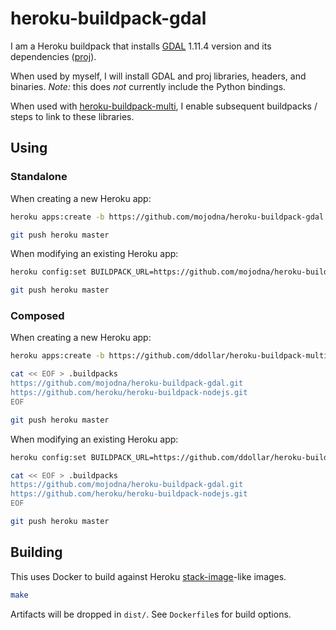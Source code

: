 # heroku-buildpack-gdal

I am a Heroku buildpack that installs [GDAL](http://www.gdal.org/) 1.11.4 version and its
dependencies ([proj](https://trac.osgeo.org/proj/)).

When used by myself, I will install GDAL and proj libraries, headers, and
binaries. *Note:* this does *not* currently include the Python bindings.

When used with
[heroku-buildpack-multi](https://github.com/ddollar/heroku-buildpack-multi),
I enable subsequent buildpacks / steps to link to these libraries.

## Using

### Standalone

When creating a new Heroku app:

```bash
heroku apps:create -b https://github.com/mojodna/heroku-buildpack-gdal.git

git push heroku master
```

When modifying an existing Heroku app:

```bash
heroku config:set BUILDPACK_URL=https://github.com/mojodna/heroku-buildpack-gdal.git

git push heroku master
```

### Composed

When creating a new Heroku app:

```bash
heroku apps:create -b https://github.com/ddollar/heroku-buildpack-multi.git

cat << EOF > .buildpacks
https://github.com/mojodna/heroku-buildpack-gdal.git
https://github.com/heroku/heroku-buildpack-nodejs.git
EOF

git push heroku master
```

When modifying an existing Heroku app:

```bash
heroku config:set BUILDPACK_URL=https://github.com/ddollar/heroku-buildpack-multi.git

cat << EOF > .buildpacks
https://github.com/mojodna/heroku-buildpack-gdal.git
https://github.com/heroku/heroku-buildpack-nodejs.git
EOF

git push heroku master
```

## Building

This uses Docker to build against Heroku
[stack-image](https://github.com/heroku/stack-images)-like images.

```bash
make
```

Artifacts will be dropped in `dist/`.  See `Dockerfile`s for build options.

